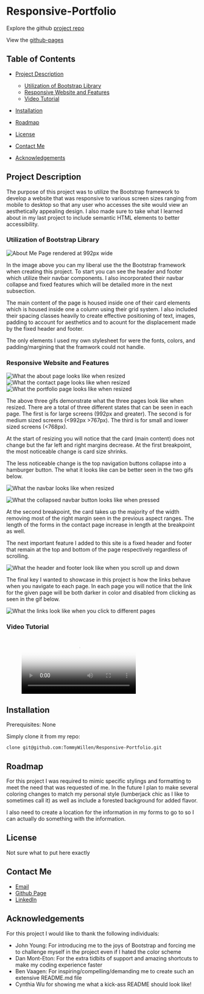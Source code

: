 # Responsive-Portfolio

Explore the github [project repo](https://github.com/TommyWillen/Responsive-Portfolio)

View the [github-pages](https://tommywillen.github.io/Responsive-Portfolio/)

## Table of Contents

- [Project Description](#Project-Description)
    - [Utilization of Bootstrap Library](#utilization-of-bootstrap-library)
    - [Responsive Website and Features](#Responsive-website-and-features)
    - [Video Tutorial](#video-tutorial)

- [Installation](#installation)

- [Roadmap](#roadmap)

- [License](#license)

- [Contact Me](#contact-me)

- [Acknowledgements](#acknowledgements)

## Project Description

The purpose of this project was to utilize the Bootstrap framework to develop a website that was responsive to various screen sizes ranging from mobile to desktop so that any user who accesses the site would view an aesthetically appealing design. I also made sure to take what I learned about in my last project to include semantic HTML elements to better accessibility.

### Utilization of Bootstrap Library
![About Me Page rendered at 992px wide](/assets/images/Screenshots/992-Responsive-Portfolio-Index.PNG "About me screenshot")

In the image above you can my liberal use the the Bootstrap framework when creating this project. To start you can see the header and footer which utilize their navbar components. I also incorporated their navbar collapse and fixed features which will be detailed more in the next subsection.

The main content of the page is housed inside one of their card elements which is housed inside one a column using their grid system. I also included their spacing classes heavily to create effective positioning of text, images, padding to account for aesthetics and to acount for the displacement made by the fixed header and footer.

The only elements I used my own stylesheet for were the fonts, colors, and padding/margining that the framwork could not handle.

### Responsive Website and Features
![What the about page looks like when resized](/assets/images/gifs/Responsive-Portfolio-AboutMe.gif "About me gif")
![What the contact page looks like when resized](/assets/images/gifs/Responsive-Portfolio-Contact.gif "Portfolio gif")
![What the portfolio page looks like when resized](assets/images/gifs/Responsive-Portfolio-PortfolioPage.gif "Contact gif")

The above three gifs demonstrate what the three pages look like when resized. There are a total of three different states that can be seen in each page. The first is for large screens \(992px and greater\). The second is for medium sized screens \(\<992px  \>767px\). The third is for small and lower sized screens \(\<768px\).

At the start of resizing you will notice that the card \(main content\) does not change but the far left and right margins decrease. At the first breakpoint, the most noticeable change is card size shrinks.

The less noticeable change is the top navigation buttons collapse into a hamburger button. The what it looks like can be better seen in the two gifs below.

![What the navbar looks like when resized](/assets/images/gifs/Responsive-Portfolio-NavbarCollapse.gif "Navbar Collapse gif")

![What the collapsed navbar button looks like when pressed](/assets/images/gifs/Responsive-Portfolio-NavbarButton.gif "Navbar Button gif")

At the second breakpoint, the card takes up the majority of the width removing most of the right margin seen in the previous aspect ranges. The length of the forms in the contact page increase in length at the breakpoint as well.

The next important feature I added to this site is a fixed header and footer that remain at the top and bottom of the page respectively regardless of scrolling.

![What the header and footer look like when you scroll up and down](/assets/images/gifs/Responsive-Portfolio-StickyHead-StickyFoot.gif "Sticky Header and Footer gif")

The final key I wanted to showcase in this project is how the links behave when you navigate to each page. In each page you will notice that the link for the given page will be both darker in color and disabled from clicking as seen in the gif below.

![What the links look like when you click to different pages](/assets/images/gifs/Responsive-Portfolio-links.gif "Links gif")

### Video Tutorial

<figure class="video_container">
  <video controls="true" allowfullscreen="true" poster="/assets/videos/Responsive-Portfolio-videoPoster.png">
    <source src="/assets/videos/Responsive-Portfolio-videoREADME.webm" type="video/webm">
  </video>
</figure>



## Installation

Prerequisites\: None

Simply clone it from my repo\:

```
clone git@github.com:TommyWillen/Responsive-Portfolio.git
```

## Roadmap

For this project I was required to mimic specific stylings and formatting to meet the need that was requested of me. In the future I plan to make several coloring changes to match my personal style \(lumberjack chic as I like to sometimes call it\) as well as include a forested background for added flavor.

I also need to create a location for the information in my forms to go to so I can actually do something with the information.

## License

Not sure what to put here exactly

## Contact Me

- [Email](TommyAllen1215@gmail.com)
- [Github Page](https://github.com/TommyWillen)
- [LinkedIn](https://www.linkedin.com/in/tommy-willen-12867b1b3/) 

## Acknowledgements 

For this project I would like to thank the following individuals\:

- John Young\: For introducing me to the joys of Bootstrap and forcing me to challenge myself in the project even if I hated the color scheme
- Dan Mont-Eton\: For the extra tidbits of support and amazing shortcuts to make my coding experience faster
- Ben Vaagen\: For inspiring\/compelling\/demanding me to create such an extensive <span>README.md</span> file
- Cynthia Wu for showing me what a kick\-ass README should look like!